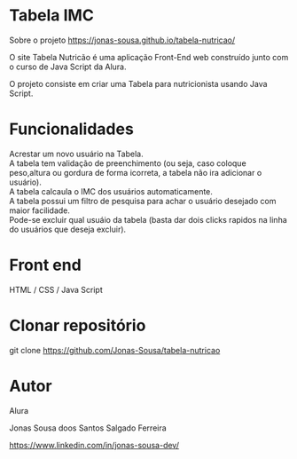 <h1>Tabela IMC</h1>

Sobre o projeto
https://jonas-sousa.github.io/tabela-nutricao/

O site Tabela Nutricão é uma aplicação Front-End web construído junto com o curso de Java Script da Alura.

O projeto consiste em criar uma Tabela para nutricionista usando Java Script.

# Funcionalidades <br>
Acrestar um novo usuário na Tabela.<br>
A tabela tem validação de preenchimento (ou seja, caso coloque peso,altura ou gordura de forma icorreta, a tabela não ira adicionar o usuário).<br>
A tabela calcaula o IMC dos usuários automaticamente. <br>
A tabela possui um filtro de pesquisa para achar o usuário desejado com maior facilidade.<br>
Pode-se excluir qual usuáio da tabela (basta dar dois clicks rapidos na linha do usuários que deseja excluir).<br>



#  Front end <br>
HTML / CSS / Java Script


# Clonar repositório
git clone
https://github.com/Jonas-Sousa/tabela-nutricao

# Autor<br>
Alura <br>

Jonas Sousa doos Santos Salgado Ferreira<br>

https://www.linkedin.com/in/jonas-sousa-dev/
